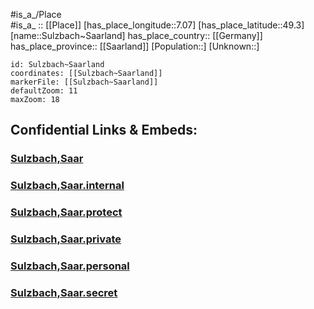﻿---
location: [49.3,7.07] 
mapzoom: [7,12] 
mapmarker: city 
type: City
tags:
- geo/City


SpocWebEntityId: 34662
isDeleted: false
confidential: public

---
#is_a_/Place  
#is_a_ :: [[Place]] 
[has_place_longitude::7.07] 
[has_place_latitude::49.3] 
[name::Sulzbach~Saarland] 
has_place_country:: [[Germany]]  
has_place_province:: [[Saarland]] 
[Population::] 
[Unknown::] 


```leaflet
id: Sulzbach~Saarland
coordinates: [[Sulzbach~Saarland]] 
markerFile: [[Sulzbach~Saarland]] 
defaultZoom: 11 
maxZoom: 18
```


## Confidential Links & Embeds: 

### [Sulzbach,Saar](/_public/Earth/Continent/Europe/Europe~Central/Germany/Germany~West/Saarland/counties~Saarland/Region~Saarbrücken/cities~Saarbrücken/Sulzbach,Saar.md) 

### [Sulzbach,Saar.internal](/_internal/Earth/Continent/Europe/Europe~Central/Germany/Germany~West/Saarland/counties~Saarland/Region~Saarbrücken/cities~Saarbrücken/Sulzbach,Saar.internal.md) 

### [Sulzbach,Saar.protect](/_protect/Earth/Continent/Europe/Europe~Central/Germany/Germany~West/Saarland/counties~Saarland/Region~Saarbrücken/cities~Saarbrücken/Sulzbach,Saar.protect.md) 

### [Sulzbach,Saar.private](/_private/Earth/Continent/Europe/Europe~Central/Germany/Germany~West/Saarland/counties~Saarland/Region~Saarbrücken/cities~Saarbrücken/Sulzbach,Saar.private.md) 

### [Sulzbach,Saar.personal](/_personal/Earth/Continent/Europe/Europe~Central/Germany/Germany~West/Saarland/counties~Saarland/Region~Saarbrücken/cities~Saarbrücken/Sulzbach,Saar.personal.md) 

### [Sulzbach,Saar.secret](/_secret/Earth/Continent/Europe/Europe~Central/Germany/Germany~West/Saarland/counties~Saarland/Region~Saarbrücken/cities~Saarbrücken/Sulzbach,Saar.secret.md) 
